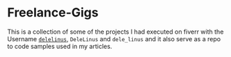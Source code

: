# Freelance-Gigs
This is a collection of some of the projects I had executed on fiverr with the Username [`delelinus`](https://www.fiverr.com/delelinus), `DeleLinus` and `dele_linus` and it also serve as a repo to code samples used in my articles.
